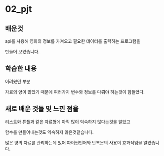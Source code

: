# 02_pjt

## 배운것

api를 사용해 영화의 정보를 가져오고 필요한 데이터를 출력하는 프로그램을 

만들어 보았습니다.





## 학습한 내용



어려웠던 부분

자료의 양이 많았기 때문에 
여러가지 변수와 정보를 다뤄야 하는것이 힘들었다.

 

## 새로 배운 것들 및 느낀 점을

리스트와 튜플과 같은 자료형에 아직 많이 익숙하지 않다는것을 알았고

함수를 만들어내는것도 익숙하지 않은것같습니다.

많은 양의 자료를 관리하는데 있어 파이썬언어와 반복문의 사용이 효과적임을 알았습니다.
